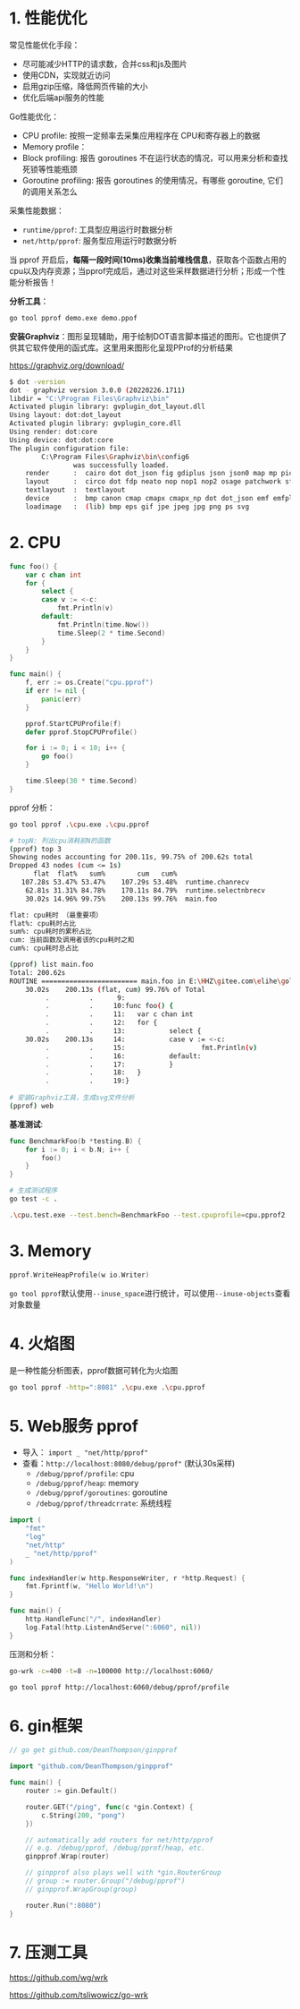 # 1. 性能优化

常见性能优化手段：

- 尽可能减少HTTP的请求数，合并css和js及图片
- 使用CDN，实现就近访问
- 启用gzip压缩，降低网页传输的大小
- 优化后端api服务的性能



Go性能优化：

- CPU profile: 按照一定频率去采集应用程序在 CPU和寄存器上的数据
- Memory profile： 
- Block profiling: 报告 goroutines 不在运行状态的情况，可以用来分析和查找死锁等性能瓶颈
- Goroutine profiling: 报告 goroutines 的使用情况，有哪些 goroutine, 它们的调用关系怎么



采集性能数据：

- `runtime/pprof`: 工具型应用运行时数据分析
- `net/http/pprof`: 服务型应用运行时数据分析



当 pprof 开启后，**每隔一段时间(10ms)收集当前堆栈信息**，获取各个函数占用的cpu以及内存资源；当pprof完成后，通过对这些采样数据进行分析；形成一个性能分析报告！



**分析工具**：

```bash
go tool pprof demo.exe demo.ppof
```



**安装Graphviz**：图形呈现辅助，用于绘制DOT语言脚本描述的图形。它也提供了供其它软件使用的函式库。这里用来图形化呈现PProf的分析结果

https://graphviz.org/download/

```bash
$ dot -version
dot - graphviz version 3.0.0 (20220226.1711)
libdir = "C:\Program Files\Graphviz\bin"
Activated plugin library: gvplugin_dot_layout.dll
Using layout: dot:dot_layout
Activated plugin library: gvplugin_core.dll
Using render: dot:core
Using device: dot:dot:core
The plugin configuration file:
        C:\Program Files\Graphviz\bin\config6
                was successfully loaded.
    render      :  cairo dot dot_json fig gdiplus json json0 map mp pic pov ps svg tk vml xdot xdot_json
    layout      :  circo dot fdp neato nop nop1 nop2 osage patchwork sfdp twopi
    textlayout  :  textlayout
    device      :  bmp canon cmap cmapx cmapx_np dot dot_json emf emfplus eps fig gif gv imap imap_np ismap jpe jpeg jpg json json0 metafile mp pdf pic plain plain-ext png pov ps ps2 svg tif tiff tk vml xdot xdot1.2 xdot1.4 xdot_json
    loadimage   :  (lib) bmp eps gif jpe jpeg jpg png ps svg
```



# 2. CPU

```go
func foo() {
	var c chan int
	for {
		select {
		case v := <-c:
			fmt.Println(v)
		default:
			fmt.Println(time.Now())
			time.Sleep(2 * time.Second)
		}
	}
}

func main() {
	f, err := os.Create("cpu.pprof")
	if err != nil {
		panic(err)
	}

	pprof.StartCPUProfile(f)
	defer pprof.StopCPUProfile()

	for i := 0; i < 10; i++ {
		go foo()
	}

	time.Sleep(30 * time.Second)
}
```



pprof 分析：

```bash
go tool pprof .\cpu.exe .\cpu.pprof

# topN: 列出cpu消耗前N的函数
(pprof) top 3
Showing nodes accounting for 200.11s, 99.75% of 200.62s total
Dropped 43 nodes (cum <= 1s)
      flat  flat%   sum%        cum   cum%
   107.28s 53.47% 53.47%    107.29s 53.48%  runtime.chanrecv
    62.81s 31.31% 84.78%    170.11s 84.79%  runtime.selectnbrecv
    30.02s 14.96% 99.75%    200.13s 99.76%  main.foo

flat: cpu耗时 （最重要项）
flat%: cpu耗时占比
sum%: cpu耗时的累积占比
cum: 当前函数及调用者该的cpu耗时之和
cum%: cpu耗时总占比

(pprof) list main.foo
Total: 200.62s
ROUTINE ======================== main.foo in E:\HHZ\gitee.com\elihe\golearn\basic\pprof\cpu.go
    30.02s    200.13s (flat, cum) 99.76% of Total
         .          .      9:
         .          .     10:func foo() {
         .          .     11:   var c chan int
         .          .     12:   for {
         .          .     13:           select {
    30.02s    200.13s     14:           case v := <-c:
         .          .     15:                   fmt.Println(v)
         .          .     16:           default:
         .          .     17:           }
         .          .     18:   }
         .          .     19:}
         
# 安装Graphviz工具，生成svg文件分析
(pprof) web
```



**基准测试**:

```go
func BenchmarkFoo(b *testing.B) {
	for i := 0; i < b.N; i++ {
		foo()
	}
}
```

```bash
# 生成测试程序
go test -c .

.\cpu.test.exe --test.bench=BenchmarkFoo --test.cpuprofile=cpu.pprof2
```



# 3. Memory

```go
pprof.WriteHeapProfile(w io.Writer)
```

`go tool pprof`默认使用`--inuse_space`进行统计，可以使用`--inuse-objects`查看对象数量



# 4. 火焰图

是一种性能分析图表，pprof数据可转化为火焰图

```bash
go tool pprof -http=":8081" .\cpu.exe .\cpu.pprof
```



# 5. Web服务 pprof

- 导入： `import _ "net/http/pprof"`
- 查看：`http://localhost:8080/debug/pprof"` (默认30s采样)
  - `/debug/pprof/profile`: cpu
  - `/debug/pprof/heap`: memory
  - `/debug/pprof/goroutines`: goroutine
  - `/debug/pprof/threadcrrate`: 系统线程

```go
import (
	"fmt"
	"log"
	"net/http"
	_ "net/http/pprof"
)

func indexHandler(w http.ResponseWriter, r *http.Request) {
	fmt.Fprintf(w, "Hello World!\n")
}

func main() {
	http.HandleFunc("/", indexHandler)
	log.Fatal(http.ListenAndServe(":6060", nil))
}
```

压测和分析：

```bash
go-wrk -c=400 -t=8 -n=100000 http://localhost:6060/

go tool pprof http://localhost:6060/debug/pprof/profile
```



# 6. gin框架

```go
// go get github.com/DeanThompson/ginpprof

import "github.com/DeanThompson/ginpprof"

func main() {
	router := gin.Default()

	router.GET("/ping", func(c *gin.Context) {
		c.String(200, "pong")
	})

	// automatically add routers for net/http/pprof
	// e.g. /debug/pprof, /debug/pprof/heap, etc.
	ginpprof.Wrap(router)

	// ginpprof also plays well with *gin.RouterGroup
	// group := router.Group("/debug/pprof")
	// ginpprof.WrapGroup(group)

	router.Run(":8080")
}
```



# 7. 压测工具

https://github.com/wg/wrk

https://github.com/tsliwowicz/go-wrk
